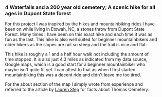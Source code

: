 ### 4 Waterfalls and a 200 year old cemetery; A scenic hike for all ages in Dupont State forest

For this project I was inspired by the hikes and mountainbiking rides I have been on while living in Etowah, NC, a stones throw from Dupont State Forest. Many times I have been on this exact hike and each time it was as fun as the last. This hike is also well suited for beginner mountainbikers and older hikers as the slopes are not so steep and the trail is nice and flat.

This hike is roughly a 1 and a half hour walk not including the amount of time stopped. It is also just 4.3 miles as indicated from my data source, Google maps, which is a good start for a beginner mountainbiker who maybe isn't quite fit yet. I can attest to that as when I first started mountainbiking this was a decent ride and didn't leave me too tired.

For the about section of the map I simply wrote from experience and referred to the article by [Lauren Step](https://thelaurelofasheville.com/communities/history-feature-telling-the-tales-of-duponts-deceased/) for facts about Thomas Cemetery. 
